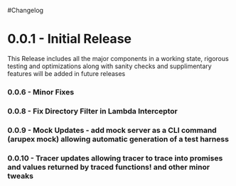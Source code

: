 #Changelog

 # 0.0.1 - Initial Release
This Release includes all the major components in a working state, rigorous testing and optimizations along with sanity checks and supplimentary features will be added in future releases

### 0.0.6 - Minor Fixes
### 0.0.8 - Fix Directory Filter in Lambda Interceptor

### 0.0.9 - Mock Updates - add mock server as a CLI command (arupex mock) allowing automatic generation of a test harness
### 0.0.10 - Tracer updates allowing tracer to trace into promises and values returned by traced functions! and other minor tweaks